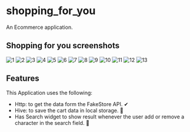# shopping_for_you

An Ecommerce application.

## Shopping for you screenshots
![1](https://github.com/user-attachments/assets/e25c77b7-30e5-4cfc-9acb-db5f93c672bb)
![2](https://github.com/user-attachments/assets/61cee151-c9b3-4cc7-bce9-e815cce901c9)
![3](https://github.com/user-attachments/assets/5d513371-2b82-4150-a056-19b4c0a3ba73)
![4](https://github.com/user-attachments/assets/5c4d54fc-1b42-4db7-b793-84eb2350d052)
![5](https://github.com/user-attachments/assets/e1eb2636-6ca8-4055-bcad-a0dfe39e920b)
![6](https://github.com/user-attachments/assets/865dab26-aa25-4e59-9e05-124d944967f3)
![7](https://github.com/user-attachments/assets/2f672b9c-c5de-40dc-a5d9-d4ae25aef896)
![8](https://github.com/user-attachments/assets/399b43fe-ed1f-425d-9c43-14c3fa8c2514)
![9](https://github.com/user-attachments/assets/8a4fcdde-101b-446a-ad93-79b180785d06)
![10](https://github.com/user-attachments/assets/04f6d953-62a3-44b3-8e45-693b12ca7d6e)
![11](https://github.com/user-attachments/assets/40df57e6-0ac3-446a-8295-dbf64faa443d)
![12](https://github.com/user-attachments/assets/2b89ee92-5c0d-4693-b306-51c24054f769)
![13](https://github.com/user-attachments/assets/6cf165a0-fc48-4d19-aeff-7292d2102cd1)


## Features
This Application uses the following:
- Http: to get the data form the FakeStore API. ✔
- Hive: to save the cart data in local storage. 💯
- Has Search widget to show result whenever the user add or remove a character in the search field. 📌
  
